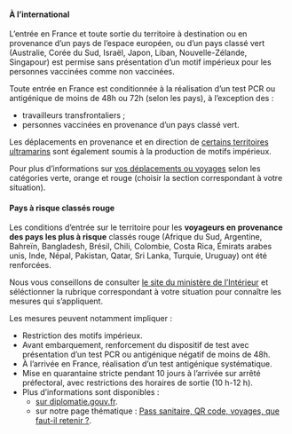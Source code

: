 #### À l’international

L’entrée en France et toute sortie du territoire à destination ou en provenance d’un pays de l’espace européen, ou d’un pays classé vert (Australie, Corée du Sud, Israël, Japon, Liban, Nouvelle-Zélande, Singapour) est permise sans présentation d’un motif impérieux pour les personnes vaccinées comme non vaccinées.  

Toute entrée en France est conditionnée à la réalisation d’un test PCR ou antigénique de moins de 48h ou 72h (selon les pays), à l’exception des :
* travailleurs transfrontaliers ;
* personnes vaccinées en provenance d’un pays classé vert.

Les déplacements en provenance et en direction de [certains territoires ultramarins](https://www.gouvernement.fr/info-coronavirus/outre-mer) sont également soumis à la production de motifs impérieux. 

Pour plus d’informations sur [vos déplacements ou voyages](https://www.interieur.gouv.fr/Actualites/Infos-pratiques/Attestation-de-deplacement-et-de-voyage) selon les catégories verte, orange et rouge (choisir la section correspondant à votre situation).

#### Pays à risque classés rouge

Les conditions d’entrée sur le territoire pour les **voyageurs en provenance des pays les plus à risque** classés rouge (Afrique du Sud, Argentine, Bahreïn, Bangladesh, Brésil, Chili, Colombie, Costa Rica, Émirats arabes unis, Inde, Népal, Pakistan, Qatar, Sri Lanka, Turquie, Uruguay) ont été renforcées.   
  
Nous vous conseillons de consulter [le site du ministère de l’Intérieur](https://www.interieur.gouv.fr/Actualites/L-actu-du-Ministere/Attestation-de-deplacement-et-de-voyage) et séléctionner la rubrique correspondant à votre situation pour connaître les mesures qui s’appliquent.

Les mesures peuvent notamment impliquer : 

* Restriction des motifs impérieux.
* Avant embarquement, renforcement du dispositif de test avec présentation d’un test PCR ou antigénique négatif de moins de 48h.  
* À l’arrivée en France, réalisation d’un test antigénique systématique.
* Mise en quarantaine stricte pendant 10 jours à l’arrivée sur arrêté préfectoral, avec restrictions des horaires de sortie (10 h-12 h).
* Plus d’informations sont disponibles : 
  * [sur diplomatie.gouv.fr](https://www.diplomatie.gouv.fr/fr/conseils-aux-voyageurs/informations-pratiques/article/coronavirus-covid-19).
  * sur notre page thématique : [Pass sanitaire, QR code, voyages, que faut-il retenir ?](https://mesconseilscovid.sante.gouv.fr/pass-sanitaire-qr-code-voyages.html).
